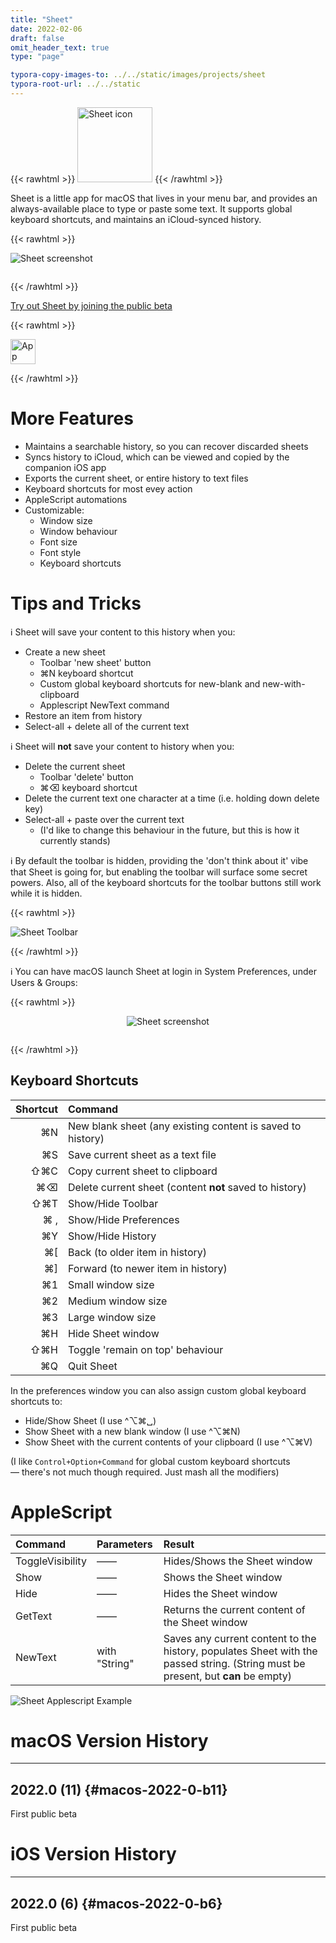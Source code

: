 ```yaml
---
title: "Sheet"
date: 2022-02-06
draft: false
omit_header_text: true
type: "page"

typora-copy-images-to: ../../static/images/projects/sheet
typora-root-url: ../../static
---
```


{{< rawhtml >}}
<img src="/images/projects/sheet/sheet-icon.png" alt="Sheet icon" width="120" height="120" class="center">
{{< /rawhtml >}}

Sheet is a little app for macOS that lives in your menu bar, and provides an always-available place to type or paste some text. It supports global keyboard shortcuts, and maintains an iCloud-synced history.

{{< rawhtml >}}

<img src="/images/projects/sheet/sheet-screenshot-prefs-crop.png" alt="Sheet screenshot" style="margin-left: auto; margin-right: auto; margin-bottom: 1em;">

{{< /rawhtml >}}

[Try out Sheet by joining the public beta](https://testflight.apple.com/join/YxROrjRM)

{{< rawhtml >}}

<a href="https://testflight.apple.com/join/YxROrjRM">
	<img src="/images/projects/app-store.png" alt="App Store" height="40" style="margin-left: auto; margin-right: auto;"></a>

{{< /rawhtml >}}

# More Features

- Maintains a searchable history, so you can recover discarded sheets
- Syncs history to iCloud, which can be viewed and copied by the companion iOS app
- Exports the current sheet, or entire history to text files
- Keyboard shortcuts for most evey action
- AppleScript automations
- Customizable:
    - Window size
    - Window behaviour
    - Font size
    - Font style
    - Keyboard shortcuts

# Tips and Tricks

ℹ️ Sheet will save your content to this history when you:

- Create a new sheet 
	- Toolbar 'new sheet' button
	- ⌘N keyboard shortcut
	- Custom global keyboard shortcuts for new-blank and new-with-clipboard
	- Applescript NewText command
- Restore an item from history
- Select-all + delete all of the current text

ℹ️ Sheet will **not** save your content to history when you:

- Delete the current sheet
	- Toolbar 'delete' button
	- ⌘⌫ keyboard shortcut
- Delete the current text one character at a time (i.e. holding down delete key)
- Select-all + paste over the current text
	- (I'd like to change this behaviour in the future, but this is how it currently stands)

ℹ️ By default the toolbar is hidden, providing the 'don't think about it' vibe that Sheet is going for, but enabling the toolbar will surface some secret powers. Also, all of the keyboard shortcuts for the toolbar buttons still work while it is hidden.

{{< rawhtml >}}

<img src="/images/projects/sheet/sheet-toolbar.png" alt="Sheet Toolbar" 	style="margin-left: auto; margin-right: auto;">


{{< /rawhtml >}}

ℹ️ You can have macOS launch Sheet at login in System Preferences, under Users & Groups:

{{< rawhtml >}}

<div style="display: flex; flex-wrap: wrap; align-items:center">
<img src="/images/projects/sheet/sheet-open-at-login.png" alt="Sheet screenshot" style="margin-left: auto; margin-right: auto; margin-bottom: 1em;">
</div>

{{< /rawhtml >}}

## Keyboard Shortcuts

| Shortcut | Command                                                    |
| -------: | :--------------------------------------------------------- |
|       ⌘N | New blank sheet (any existing content is saved to history) |
|       ⌘S | Save current sheet as a text file                          |
|      ⇧⌘C | Copy current sheet to clipboard                            |
|       ⌘⌫ | Delete current sheet (content **not** saved to history)    |
|      ⇧⌘T | Show/Hide Toolbar                                          |
|      ⌘ , | Show/Hide Preferences                                      |
|       ⌘Y | Show/Hide History                                          |
|       ⌘[ | Back (to older item in history)                            |
|       ⌘] | Forward (to newer item in history)                         |
|       ⌘1 | Small window size                                          |
|       ⌘2 | Medium window size                                         |
|       ⌘3 | Large window size                                          |
|       ⌘H | Hide Sheet window                                          |
|      ⇧⌘H | Toggle 'remain on top' behaviour                           |
|       ⌘Q | Quit Sheet                                                 |

In the preferences window you can also assign custom global keyboard shortcuts to:

- Hide/Show Sheet (I use ^⌥⌘␣)
- Show Sheet with a new blank window (I use ^⌥⌘N)
- Show Sheet with the current contents of your clipboard (I use ^⌥⌘V)

(I like `Control+Option+Command` for global custom keyboard shortcuts — there's not much though required. Just mash all the modifiers)

# AppleScript

| Command          | Parameters    | Result                                                       |
| :--------------- | :------------ | :----------------------------------------------------------- |
| ToggleVisibility | ——            | Hides/Shows the Sheet window                                 |
| Show             | ——            | Shows the Sheet window                                       |
| Hide             | ——            | Hides the Sheet window                                       |
| GetText          | ——            | Returns the current content of the Sheet window              |
| NewText          | with "String" | Saves any current content to the history, populates Sheet with the passed string. (String must be present, but **can** be empty) |

![Sheet Applescript Example](/images/projects/sheet/sheet-applescript-example.png)

# macOS Version History

---

## 2022.0 (11) {#macos-2022-0-b11}

First public beta

# iOS Version History

---

## 2022.0 (6) {#macos-2022-0-b6}

First public beta